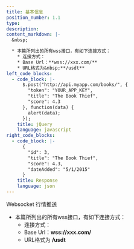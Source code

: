 ```yaml
---
title: 基本信息
position_number: 1.1
type:
description:
content_markdown: |-
  &nbsp;

  * 本篇所列出的所有wss接口，有如下连接方式：
    * 连接方式：
    * Base Url：**wss://xxx.com/**
    * URL格式为&nbsp;**/usdt**
left_code_blocks:
  - code_block: |-
      $.post("http://api.myapp.com/books/", {
        "token": "YOUR_APP_KEY",
        "title": "The Book Thief",
        "score": 4.3
      }, function(data) {
        alert(data);
      });
    title: jQuery
    language: javascript
right_code_blocks:
  - code_block: |-
      {
        "id": 3,
        "title": "The Book Thief",
        "score": 4.3,
        "dateAdded": "5/1/2015"
      }
    title: Response
    language: json
---
```


Websocket 行情推送

* 本篇所列出的所有wss接口，有如下连接方式：
  * 连接方式：
  * Base Url：**wss://xxx.com/**
  * URL格式为&nbsp;**/usdt**
